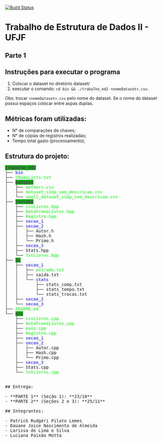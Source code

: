[![Build Status](https://travis-ci.com/PatrickRudgeri/trabalho_ed2.svg?branch=master)](https://travis-ci.com/PatrickRudgeri/trabalho_ed2)

# Trabalho de Estrutura de Dados II - UFJF
## Parte 1 

## Instruções para executar o programa
1. Colocar o dataset no diretório dataset/ 
2. executar o comando: `cd bin && ./trabalho_ed2 <nomeDataset>.csv`. 

Obs: 
trocar `<nomeDataset>.csv` pelo nome do dataset. Se o nome do dataset possui espaços colocar entre aspas duplas.

## Métricas foram utilizadas:

- N° de comparações de chaves;
- N° de cópias de registros realizadas;
- Tempo total gasto (processamento);

## Estrutura do projeto:

<pre><span style="background-color:#00AA00"><font color="#A000AA">trabalho_ed2</font></span>
├── <font color="#5555FF"><b>bin</b></font>
├── <font color="#55FF55"><b>CMakeLists.txt</b></font>
├── <span style="background-color:#00AA00"><font color="#A000AA">dataset</font></span>
│   ├── <font color="#55FF55"><b>authors.csv</b></font>
│   ├── <font color="#55FF55"><b>dataset_simp_sem_descricao.csv</b></font>
│   └── <font color="#55FF55"><b>small_dataset_simp_sem_descricao.csv</b></font>
├── <span style="background-color:#00AA00"><font color="#A000AA">include</font></span>
│   ├── <font color="#55FF55"><b>csvLivros.hpp</b></font>
│   ├── <font color="#55FF55"><b>DataFrameLivros.hpp</b></font>
│   ├── <font color="#55FF55"><b>Registro.hpp</b></font>
│   ├── <font color="#5555FF"><b>secao_1</b></font>
│   ├── <font color="#5555FF"><b>secao_2</b></font>
│   │   ├── Autor.h
│   │   ├── Hash.h
│   │   └── Primo.h
│   ├── <font color="#5555FF"><b>secao_3</b></font>
│   ├── Stats.hpp
│   └── <font color="#55FF55"><b>txtLivros.hpp</b></font>
├── <span style="background-color:#00AA00"><font color="#A000AA">io</font></span>
│   ├── <font color="#5555FF"><b>secao_1</b></font>
│   │   ├── <font color="#55FF55"><b>entrada.txt</b></font>
│   │   ├── saida.txt
│   │   └── <font color="#5555FF"><b>stats</b></font>
│   │       ├── stats_comp.txt
│   │       ├── stats_tempo.txt
│   │       └── stats_trocas.txt
│   ├── <font color="#5555FF"><b>secao_2</b></font>
│   └── <font color="#5555FF"><b>secao_3</b></font>
├── <font color="#55FF55"><b>README.md</b></font>
└── <span style="background-color:#00AA00"><font color="#A000AA">src</font></span>
    ├── <font color="#55FF55"><b>csvLivros.cpp</b></font>
    ├── <font color="#55FF55"><b>DataFrameLivros.cpp</b></font>
    ├── <font color="#55FF55"><b>main.cpp</b></font>
    ├── <font color="#55FF55"><b>Registro.cpp</b></font>
    ├── <font color="#5555FF"><b>secao_1</b></font>
    ├── <font color="#5555FF"><b>secao_2</b></font>
    │   ├── Autor.cpp
    │   ├── Hash.cpp
    │   └── Primo.cpp
    ├── <font color="#5555FF"><b>secao_3</b></font>
    ├── Stats.cpp
    └── <font color="#55FF55"><b>txtLivros.cpp</b></font>


## Entrega:

- **PARTE 1** (Seção 1): **23/10**
- **PARTE 2** (Seções 2 e 3): **25/11**

## Integrantes:

- Patrick Rudgéri Pilato Lemes
- Dauane Joice Nascimento de Almeida
- Larissa de Lima e Silva
- Luciana Paixão Motta

